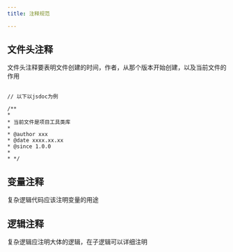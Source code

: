 ```yaml
---
title: 注释规范

---
```


## 文件头注释
文件头注释要表明文件创建的时间，作者，从那个版本开始创建，以及当前文件的作用
```

// 以下以jsdoc为例

/**
* 
* 当前文件是项目工具类库
* 
* @author xxx
* @date xxxx.xx.xx
* @since 1.0.0
* 
* */

```

## 变量注释
复杂逻辑代码应该注明变量的用途

## 逻辑注释
复杂逻辑应注明大体的逻辑，在子逻辑可以详细注明
